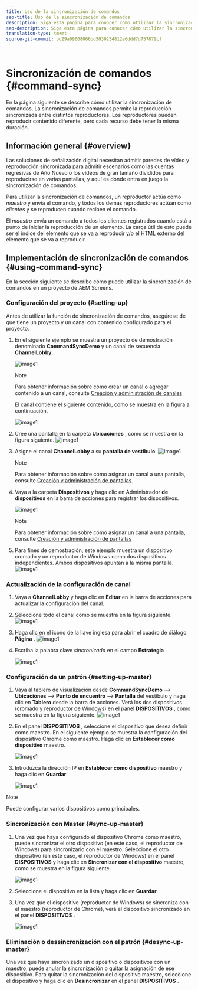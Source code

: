 ```yaml
---
title: Uso de la sincronización de comandos
seo-title: Uso de la sincronización de comandos
description: Siga esta página para conocer cómo utilizar la sincronización de comandos.
seo-description: Siga esta página para conocer cómo utilizar la sincronización de comandos.
translation-type: tm+mt
source-git-commit: bd29a09608066bd5030254812e6ddd7d757879cf

---
```



# Sincronización de comandos {#command-sync}

En la página siguiente se describe cómo utilizar la sincronización de comandos. La sincronización de comandos permite la reproducción sincronizada entre distintos reproductores. Los reproductores pueden reproducir contenido diferente, pero cada recurso debe tener la misma duración.

## Información general {#overview}

Las soluciones de señalización digital necesitan admitir paredes de vídeo y reproducción sincronizada para admitir escenarios como las cuentas regresivas de Año Nuevo o los vídeos de gran tamaño divididos para reproducirse en varias pantallas, y aquí es donde entra en juego la sincronización de comandos.

Para utilizar la sincronización de comandos, un reproductor actúa como *maestro* y envía el comando, y todos los demás reproductores actúan como *clientes* y se reproducen cuando reciben el comando.

El *maestro* envía un comando a todos los clientes registrados cuando está a punto de iniciar la reproducción de un elemento. La carga útil de esto puede ser el índice del elemento que se va a reproducir y/o el HTML externo del elemento que se va a reproducir.

## Implementación de sincronización de comandos {#using-command-sync}

En la sección siguiente se describe cómo puede utilizar la sincronización de comandos en un proyecto de AEM Screens.

### Configuración del proyecto {#setting-up}

Antes de utilizar la función de sincronización de comandos, asegúrese de que tiene un proyecto y un canal con contenido configurado para el proyecto.

1. En el siguiente ejemplo se muestra un proyecto de demostración denominado **CommandSyncDemo** y un canal de secuencia **ChannelLobby**.

   ![image1](assets/command-sync/command-sync1-1.png)

   >[!NOTE]
   >
   >Para obtener información sobre cómo crear un canal o agregar contenido a un canal, consulte [Creación y administración de canales](/help/user-guide/managing-channels.md)

   El canal contiene el siguiente contenido, como se muestra en la figura a continuación.

   ![image1](assets/command-sync/command-sync2-1.png)

1. Cree una pantalla en la carpeta **Ubicaciones** , como se muestra en la figura siguiente.
   ![image1](assets/command-sync/command-sync3-1.png)

1. Asigne el canal **ChannelLobby** a su **pantalla de vestíbulo**.
   ![image1](assets/command-sync/command-sync4-1.png)

   >[!NOTE]
   >
   >Para obtener información sobre cómo asignar un canal a una pantalla, consulte [Creación y administración de pantallas](/help/user-guide/managing-displays.md).

1. Vaya a la carpeta **Dispositivos** y haga clic en Administrador **de dispositivos** en la barra de acciones para registrar los dispositivos.

   ![image1](assets/command-sync5.png)

   >[!NOTE]
   >
   >Para obtener información sobre cómo asignar un canal a una pantalla, consulte [Creación y administración de pantallas](/help/user-guide/managing-displays.md)

1. Para fines de demostración, este ejemplo muestra un dispositivo cromado y un reproductor de Windows como dos dispositivos independientes. Ambos dispositivos apuntan a la misma pantalla.
   ![image1](assets/command-sync6.png)

### Actualización de la configuración de canal

1. Vaya a **ChannelLobby** y haga clic en **Editar** en la barra de acciones para actualizar la configuración del canal.

1. Seleccione todo el canal como se muestra en la figura siguiente.
   ![image1](assets/command-sync/command-sync7-1.png)

1. Haga clic en el icono de la llave inglesa para abrir el cuadro de diálogo **Página** .
   ![image1](assets/command-sync/command-sync8-1.png)

1. Escriba la palabra clave *sincronizada* en el campo **Estrategia** .

   ![image1](assets/command-sync/command-sync9-1.png)


### Configuración de un patrón {#setting-up-master}

1. Vaya al tablero de visualización desde **CommandSyncDemo** —> **Ubicaciones** —> **Punto de encuentro** —> **Pantalla** del vestíbulo y haga clic en **Tablero** desde la barra de acciones.
Verá los dos dispositivos (cromado y reproductor de Windows) en el panel **DISPOSITIVOS** , como se muestra en la figura siguiente.
   ![image1](assets/command-sync/command-sync10-1.png)

1. En el panel **DISPOSITIVOS** , seleccione el dispositivo que desea definir como maestro. En el siguiente ejemplo se muestra la configuración del dispositivo Chrome como maestro. Haga clic en **Establecer como dispositivo** maestro.

   ![image1](assets/command-sync/command-sync11-1.png)

1. Introduzca la dirección IP en **Establecer como dispositivo** maestro y haga clic en **Guardar**.

   ![image1](assets/command-sync/command-sync12-1.png)

>[!NOTE]
> Puede configurar varios dispositivos como principales.

### Sincronización con Master {#sync-up-master}

1. Una vez que haya configurado el dispositivo Chrome como maestro, puede sincronizar el otro dispositivo (en este caso, el reproductor de Windows) para sincronizarlo con el maestro.
Seleccione el otro dispositivo (en este caso, el reproductor de Windows) en el panel **DISPOSITIVOS** y haga clic en **Sincronizar con el dispositivo** maestro, como se muestra en la figura siguiente.

   ![image1](assets/command-sync/command-sync13-1.png)

1. Seleccione el dispositivo en la lista y haga clic en **Guardar**.

1. Una vez que el dispositivo (reproductor de Windows) se sincroniza con el maestro (reproductor de Chrome), verá el dispositivo sincronizado en el panel **DISPOSITIVOS** .

   ![image1](assets/command-sync/command-sync14-1.png)

### Eliminación o dessincronización con el patrón {#desync-up-master}

Una vez que haya sincronizado un dispositivo o dispositivos con un maestro, puede anular la sincronización o quitar la asignación de ese dispositivo. Para quitar la sincronización del dispositivo maestro, seleccione el dispositivo y haga clic en **Desincronizar** en el panel **DISPOSITIVOS** .

